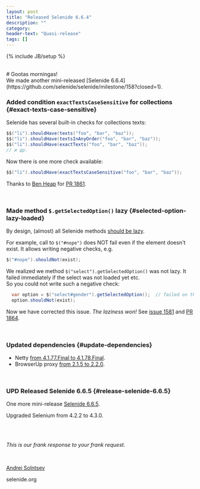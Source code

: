 ```yaml
---
layout: post
title: "Released Selenide 6.6.4"
description: ""
category:
header-text: "Quasi-release"
tags: []
---
```

{% include JB/setup %}

<br>
# Gootas morningas!

<br>
We made another mini-released [Selenide 6.6.4](https://github.com/selenide/selenide/milestone/158?closed=1).


### Added condition `exactTextsCaseSensitive` for collections {#exact-texts-case-sensitive}

Selenide has several built-in checks for collections texts:
```java
$$("li").shouldHave(texts("foo", "bar", "baz"));
$$("li").shouldHave(textsInAnyOrder("foo", "bar", "baz"));
$$("li").shouldHave(exactTexts("foo", "bar", "baz"));
// и др.
```

Now there is one more check available:
```java
$$("li").shouldHave(exactTextsCaseSensitive("foo", "bar", "baz"));
```

Thanks to [Ben Heap](https://github.com/ben-nc2) for [PR 1861](https://github.com/selenide/selenide/pull/1861).

<br>

### Made method `$.getSelectedOption()` lazy {#selected-option-lazy-loaded}

By design, (almost) all Selenide methods [should be lazy](https://github.com/selenide/selenide/wiki/Lazy-loading).

For example, call to `$("#nope")` does NOT fail even if the element doesn't exist. It allows writing negative checks, e.g.
```java
$("#nope").shouldNot(exist);
```

We realized we method `$("select").getSelectedOption()` was not lazy. It failed immediately if the select was not 
loaded yet etc.  
So you could not write such a negative check:
```java
  var option = $("select#gender").getSelectedOption();  // failed on this line
  option.shouldNot(exist);
```

Now we have corrected this issue. _The laziness won!_
See [issue 1581](https://github.com/selenide/selenide/issues/1581) and [PR 1864](https://github.com/selenide/selenide/pull/1864).

<br>

### Updated dependencies {#update-dependencies}

* Netty [from 4.1.77.Final to 4.1.78.Final](https://github.com/selenide/selenide/pull/1857).
* BrowserUp proxy [from 2.1.5 to 2.2.0](https://github.com/selenide/selenide/pull/1860).

<br>

### UPD Released Selenide 6.6.5 {#release-selenide-6.6.5}

One more mini-release [Selenide 6.6.5](https://github.com/selenide/selenide/milestone/159?closed=1).

Upgraded Selenium from 4.2.2 to 4.3.0.

<br>
<br>

_This is our frank response to your frank request._

<br>

[Andrei Solntsev](http://asolntsev.github.io/)

selenide.org
